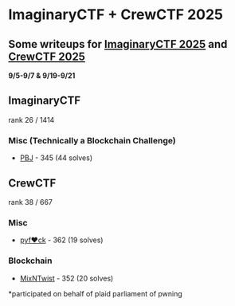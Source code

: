 # ImaginaryCTF + CrewCTF 2025

## Some writeups for [ImaginaryCTF 2025](https://2025.imaginaryctf.org/Challenges.html) and [CrewCTF 2025](https://2025.crewc.tf/challenges)

**9/5-9/7 & 9/19-9/21**


## ImaginaryCTF

rank 26 / 1414

### Misc (Technically a Blockchain Challenge)

- [PBJ](https://github.com/EnchLolz/ImaginaryCTF-CrewCTF-25/blob/main/PBJ.md) - 345 (44 solves)



## CrewCTF
rank 38 / 667

### Misc

- [pyf❤️ck](link) - 362 (19 solves)

### Blockchain

- [MixNTwist](https://github.com/EnchLolz/ImaginaryCTF-CrewCTF-25/blob/main/MixNTwist.md) - 352 (20 solves)

*participated on behalf of plaid parliament of pwning